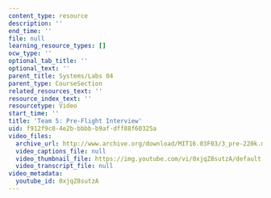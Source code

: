 ```yaml
---
content_type: resource
description: ''
end_time: ''
file: null
learning_resource_types: []
ocw_type: ''
optional_tab_title: ''
optional_text: ''
parent_title: Systems/Labs 04
parent_type: CourseSection
related_resources_text: ''
resource_index_text: ''
resourcetype: Video
start_time: ''
title: 'Team 5: Pre-Flight Interview'
uid: f912f9c0-4e2b-bbbb-b9af-dff88f60325a
video_files:
  archive_url: http://www.archive.org/download/MIT16.03F03/3_pre-220k.mp4
  video_captions_file: null
  video_thumbnail_file: https://img.youtube.com/vi/0xjqZ8sutzA/default.jpg
  video_transcript_file: null
video_metadata:
  youtube_id: 0xjqZ8sutzA
---
```

